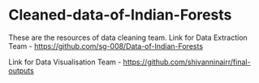 # Cleaned-data-of-Indian-Forests
These are the resources of data cleaning team.
Link for Data Extraction Team - https://github.com/sg-008/Data-of-Indian-Forests

Link for Data Visualisation Team - https://github.com/shivanninairr/final-outputs
